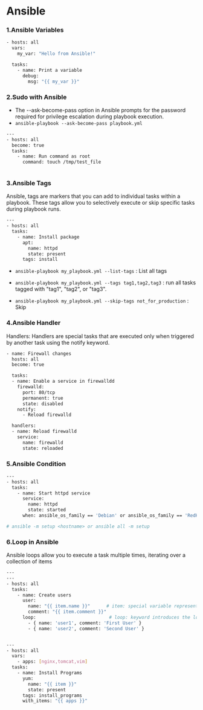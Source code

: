 # Ansible

### 1.Ansible Variables

```bash
- hosts: all
  vars:
    my_var: "Hello from Ansible!"

  tasks:
    - name: Print a variable
      debug:
        msg: "{{ my_var }}"
```

### 2.Sudo with Ansible
- The --ask-become-pass option in Ansible prompts for the password required for privilege escalation during playbook execution.
- `ansible-playbook --ask-become-pass playbook.yml`

```bash
---
- hosts: all
  become: true 
  tasks:
    - name: Run command as root
      command: touch /tmp/test_file
  
```

### 3.Ansible Tags
Ansible, tags are markers that you can add to individual tasks within a playbook. These tags allow you to selectively execute or skip specific tasks during playbook runs.

```bash
---
- hosts: all
  tasks:
    - name: Install package
      apt: 
        name: httpd
        state: present
      tags: install   
```
- `ansible-playbook my_playbook.yml --list-tags` : List all tags 

- `ansible-playbook my_playbook.yml --tags tag1,tag2,tag3` : run all tasks tagged with "tag1", "tag2", or "tag3".

- `ansible-playbook my_playbook.yml --skip-tags not_for_production` : Skip

### 4.Ansible Handler
Handlers: Handlers are special tasks that are executed only when triggered by another task using the notify keyword.
```bash
- name: Firewall changes
  hosts: all
  become: true

  tasks:
  - name: Enable a service in firewalldd
    firewalld:
      port: 80/tcp
      permanent: true
      state: disabled
    notify: 
      - Reload firewalld

  handlers:
  - name: Reload firewalld
    service:
      name: firewalld
      state: reloaded  
```

### 5.Ansible Condition


```bash
---
- hosts: all
  tasks:
    - name: Start httpd service
      service:
        name: httpd
        state: started
      when: ansible_os_family == 'Debian' or ansible_os_family == 'RedHat' 

# ansible -m setup <hostname> or ansible all -m setup
```

### 6.Loop in Ansible
Ansible loops allow you to execute a task multiple times, iterating over a collection of items
```bash
---
---
- hosts: all
  tasks:
    - name: Create users
      user: 
        name: "{{ item.name }}"      # item: special variable represents the current item in the loop
        comment: "{{ item.comment }}" 
      loop:                           # loop: keyword introduces the loop.   
        - { name: 'user1', comment: 'First User' }
        - { name: 'user2', comment: 'Second User' }


---
- hosts: all
  vars:
    - apps: [nginx,tomcat,vim]
  tasks:
    - name: Install Programs
      yum:
        name: "{{ item }}"
        state: present
      tags: install_programs
      with_items: "{{ apps }}"
```


